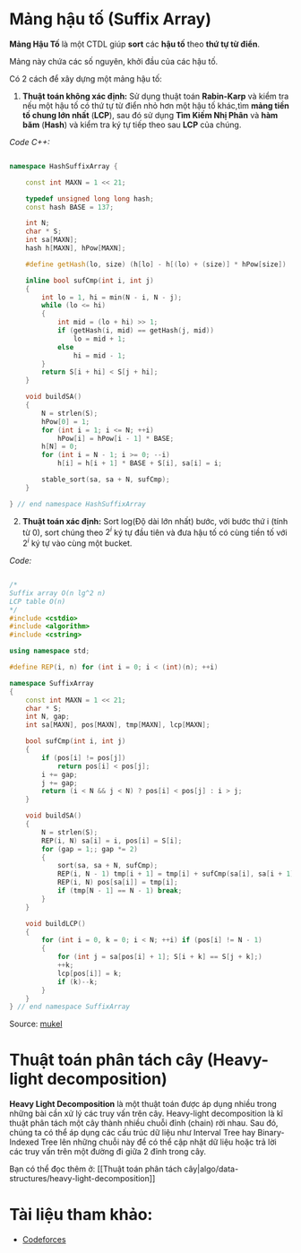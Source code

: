 # Mảng hậu tố (Suffix Array)

**Mảng Hậu Tố** là một CTDL giúp **sort** các **hậu tố** theo **thứ tự từ điển**.

Mảng này chứa các số nguyên, khởi đầu của các hậu tố.

Có 2 cách để xây dựng một mảng hậu tố:

1. **Thuật toán không xác định:** Sử dụng thuật toán **Rabin-Karp** và kiểm tra nếu một hậu tố có thứ tự từ điển nhỏ hơn một hậu tố khác,tìm **mảng tiền tố chung lớn nhất** (**LCP**), sau đó sử dụng **Tìm Kiếm Nhị Phân** và **hàm băm** (**Hash**) và kiểm tra ký tự tiếp theo sau **LCP** của chúng.

_Code C++:_


```cpp

namespace HashSuffixArray {

    const int MAXN = 1 << 21;

    typedef unsigned long long hash;
    const hash BASE = 137;

    int N;
    char * S;
    int sa[MAXN];
    hash h[MAXN], hPow[MAXN];

    #define getHash(lo, size) (h[lo] - h[(lo) + (size)] * hPow[size])

    inline bool sufCmp(int i, int j)
    {
        int lo = 1, hi = min(N - i, N - j);
        while (lo <= hi)
        {
            int mid = (lo + hi) >> 1;
            if (getHash(i, mid) == getHash(j, mid))
                lo = mid + 1;
            else
                hi = mid - 1;
        }
        return S[i + hi] < S[j + hi];
    }

    void buildSA()
    {
        N = strlen(S);
        hPow[0] = 1;
        for (int i = 1; i <= N; ++i)
            hPow[i] = hPow[i - 1] * BASE;
        h[N] = 0;
        for (int i = N - 1; i >= 0; --i)
            h[i] = h[i + 1] * BASE + S[i], sa[i] = i;

        stable_sort(sa, sa + N, sufCmp);
    }

} // end namespace HashSuffixArray

```

2. **Thuật toán xác định:** Sort log(Độ dài lớn nhất) bước, với bước thứ i (tính từ 0), sort chúng theo $2^i$ ký tự đầu tiên và đưa hậu tố có cùng tiền tố với $2^{i}$ ký tự vào cùng một bucket.

_Code:_

```cpp

/*
Suffix array O(n lg^2 n)
LCP table O(n)
*/
#include <cstdio>
#include <algorithm>
#include <cstring>

using namespace std;

#define REP(i, n) for (int i = 0; i < (int)(n); ++i)

namespace SuffixArray
{
    const int MAXN = 1 << 21;
    char * S;
    int N, gap;
    int sa[MAXN], pos[MAXN], tmp[MAXN], lcp[MAXN];

    bool sufCmp(int i, int j)
    {
        if (pos[i] != pos[j])
            return pos[i] < pos[j];
        i += gap;
        j += gap;
        return (i < N && j < N) ? pos[i] < pos[j] : i > j;
    }

    void buildSA()
    {
        N = strlen(S);
        REP(i, N) sa[i] = i, pos[i] = S[i];
        for (gap = 1;; gap *= 2)
        {
            sort(sa, sa + N, sufCmp);
            REP(i, N - 1) tmp[i + 1] = tmp[i] + sufCmp(sa[i], sa[i + 1]);
            REP(i, N) pos[sa[i]] = tmp[i];
            if (tmp[N - 1] == N - 1) break;
        }
    }

    void buildLCP()
    {
        for (int i = 0, k = 0; i < N; ++i) if (pos[i] != N - 1)
        {
            for (int j = sa[pos[i] + 1]; S[i + k] == S[j + k];)
            ++k;
            lcp[pos[i]] = k;
            if (k)--k;
        }
    }
} // end namespace SuffixArray

```

Source: [mukel](http://codeforces.com/profile/mukel)


# Thuật toán phân tách cây (Heavy-light decomposition)

**Heavy Light Decomposition** là một thuật toán được áp dụng nhiều trong những bài cần xử lý các truy vấn trên cây. Heavy-light decomposition là kĩ thuật phân tách một cây thành nhiều chuỗi đỉnh (chain) rời nhau. Sau đó, chúng ta có thể áp dụng các cấu trúc dữ liệu như Interval Tree hay Binary-Indexed Tree lên những chuỗi này để có thể cập nhật dữ liệu hoặc trả lời các truy vấn trên một đường đi giữa 2 đỉnh trong cây.

Bạn có thể đọc thêm ở: [[Thuật toán phân tách cây|algo/data-structures/heavy-light-decomposition]]

# Tài liệu tham khảo:

- [Codeforces](http://codeforces.com/blog/entry/15729)
